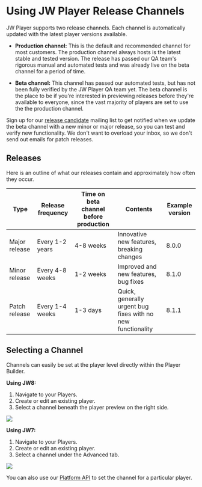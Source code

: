 # Using JW Player Release Channels

JW Player supports two release channels. Each channel is automatically updated with the latest player versions available.

* **Production channel:** This is the default and recommended channel for most customers. The production channel always hosts is the latest stable and tested version. The release has passed our QA team's rigorous manual and automated tests and was already live on the beta channel for a period of time.

* **Beta channel:** This channel has passed our automated tests, but has not been fully verified by the JW Player QA team yet. The beta channel is the place to be if you're interested in previewing releases before they're available to everyone, since the vast majority of players are set to use the the production channel.

Sign up for our [release candidate](https://www.jwplayer.com/release-candidate-sign/) mailing list to get notified when we update the beta channel with a new minor or major release, so you can test and verify new functionality. We don't want to overload your inbox, so we don't send out emails for patch releases.​

## Releases

Here is an outline of what our releases contain and approximately how often they occur.

|Type|Release frequency|Time on beta channel before production|Contents|Example version|
|--|--|-|--------|--|
|Major release|Every 1-2 years|4-8 weeks|Innovative new features, breaking changes|8.0.0|
|Minor release|Every 4-8 weeks|1-2 weeks|Improved and new features, bug fixes|8.1.0|
|Patch release|Every 1-4 weeks|1-3 days|Quick, generally urgent bug fixes with no new functionality|8.1.1|
 
## Selecting a Channel

Channels can easily be set at the player level directly within the Player Builder.

**Using JW8:**

1. Navigate to your Players.
1. Create or edit an existing player.
1. Select a channel beneath the player preview on the right side.

![](https://assistly-production.s3.amazonaws.com/150942/portal_attachments/830679/Screenshot_2017-10-30_16.18.00_original.png?AWSAccessKeyId=AKIAJNSFWOZ6ZS23BMKQ&Expires=1509798703&Signature=kRMVRYCD6Tjm7Qr3ySo6ge0Kro0%3D&response-content-disposition=filename%3D%22Screenshot_2017-10-30_16.18.00.png%22&response-content-type=image%2Fpng)

**Using JW7:**

1. Navigate to your Players.
1. Create or edit an existing player.
1. Select a channel under the Advanced tab.

![](http://support-static.jwplayer.com/images/developer/releasechannels.png)

You can also use our [Platform API](https://developer.jwplayer.com/jw-platform/reference/v1/methods/players/update.html) to set the channel for a particular player.
